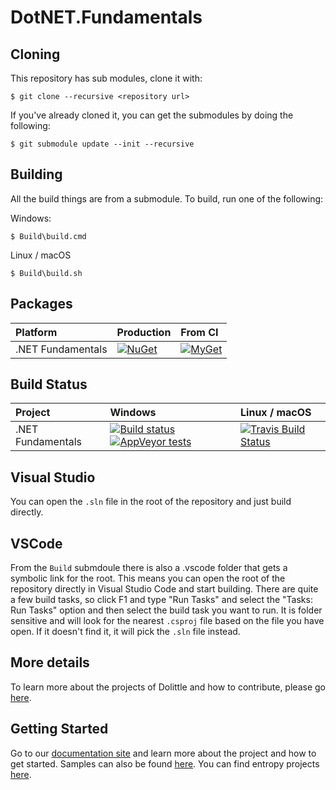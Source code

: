 # DotNET.Fundamentals

## Cloning

This repository has sub modules, clone it with:

```text
$ git clone --recursive <repository url>
```

If you've already cloned it, you can get the submodules by doing the following:

```text
$ git submodule update --init --recursive
```

## Building

All the build things are from a submodule. To build, run one of the following:

Windows:

```text
$ Build\build.cmd
```

Linux / macOS

```text
$ Build\build.sh
```

## Packages

| Platform | Production | From CI |
| :--- | :--- | :--- |
| .NET Fundamentals | [![NuGet](https://img.shields.io/nuget/v/Dolittle.Assemblies.svg)](https://www.nuget.org/packages?q=Dolittle) | [![MyGet](https://img.shields.io/myget/Dolittle/vpre/Dolittle.Assemblies.svg)](https://www.myget.org/gallery/Dolittle) |

## Build Status

| Project | Windows | Linux / macOS |
| :--- | :--- | :--- |
| .NET Fundamentals | [![Build status](https://ci.appveyor.com/api/projects/status/r53j9v19idi903ol?svg=true)](https://ci.appveyor.com/project/Dolittle/dotnet-fundamentals) [![AppVeyor tests](https://img.shields.io/appveyor/tests/Dolittle/dotnet-fundamentals.svg)](./) | [![Travis Build Status](https://travis-ci.org/Dolittle/DotNET.Fundamentals.svg?branch=master)](https://travis-ci.org/Dolittle/DotNET.Fundamentals) |

## Visual Studio

You can open the `.sln` file in the root of the repository and just build directly.

## VSCode

From the `Build` submdoule there is also a .vscode folder that gets a symbolic link for the root. This means you can open the root of the repository directly in Visual Studio Code and start building. There are quite a few build tasks, so click F1 and type "Run Tasks" and select the "Tasks: Run Tasks" option and then select the build task you want to run. It is folder sensitive and will look for the nearest `.csproj` file based on the file you have open. If it doesn't find it, it will pick the `.sln` file instead.

## More details

To learn more about the projects of Dolittle and how to contribute, please go [here](https://github.com/Dolittle/Home).

## Getting Started

Go to our [documentation site](http://www.Dolittle.io) and learn more about the project and how to get started. Samples can also be found [here](https://github.com/Dolittle-Samples). You can find entropy projects [here](https://github.com/Dolittle-Entropy).

